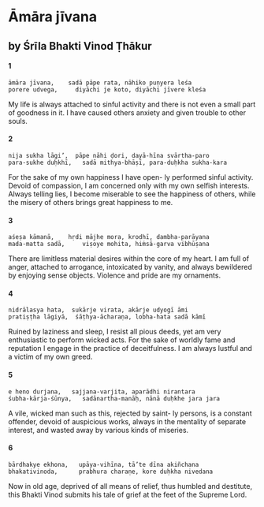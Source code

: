 # Āmāra jīvana

## by Śrīla Bhakti Vinod Ṭhākur

#### 1

    āmāra jīvana,    sadā pāpe rata, nāhiko puṇyera leśa
    porere udvega,     diyāchi je koto, diyāchi jīvere kleśa

My life is always attached to sinful activity and there is not even a small part of goodness in it. I have caused others anxiety and given trouble to other souls.

#### 2

    nija sukha lāgi’,  pāpe nāhi ḍori, dayā-hīna svārtha-paro
    para-sukhe duḥkhī,   sadā mithya-bhāṣī, para-duḥkha sukha-kara

For the sake of my own happiness I have open- ly performed sinful activity. Devoid of compassion, I am concerned only with my own selfish interests. Always telling lies, I become miserable to see the happiness of others, while the misery of others brings great happiness to me.

#### 3

    aśeṣa kāmanā,    hṛdi mājhe mora, krodhī, dambha-parāyana
    mada-matta sadā,     viṣoye mohita, hiṁsā-garva vibhūṣana

There are limitless material desires within the core of my heart. I am full of anger, attached to arrogance, intoxicated by vanity, and always bewildered by enjoying sense objects. Violence and pride are my ornaments.

#### 4

    nidrālasya hata,  sukārje virata, akārje udyogī āmi
    pratiṣṭha lāgiyā,  śāṭhya-ācharaṇa, lobha-hata sadā kāmī

Ruined by laziness and sleep, I resist all pious deeds, yet am very enthusiastic to perform wicked acts. For the sake of worldly fame and reputation I engage in the practice of deceitfulness. I am always lustful and a victim of my own greed.

#### 5

    e heno durjana,   sajjana-varjita, aparādhi nirantara
    śubha-kārja-śūnya,   sadānartha-manāḥ, nānā duḥkhe jara jara

A vile, wicked man such as this, rejected by saint- ly persons, is a constant offender, devoid of auspicious works, always in the mentality of separate interest, and wasted away by various kinds of miseries.

#### 6

    bārdhakye ekhona,   upāya-vihīna, tā’te dīna akiñchana
    bhakativinoda,      prabhura charaṇe, kore duḥkha nivedana

Now in old age, deprived of all means of relief, thus humbled and destitute, this Bhakti Vinod submits his tale of grief at the feet of the Supreme Lord.

